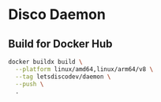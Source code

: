 # Disco Daemon

## Build for Docker Hub

```bash
docker buildx build \
  --platform linux/amd64,linux/arm64/v8 \
  --tag letsdiscodev/daemon \
  --push \
  .
```